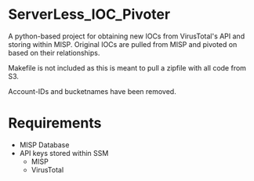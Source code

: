 # ServerLess_IOC_Pivoter
A python-based project for obtaining new IOCs from VirusTotal's API and storing within MISP.  Original IOCs are pulled from MISP and pivoted on based on their relationships.  


Makefile is not included as this is meant to pull a zipfile with all code from S3.  

Account-IDs and bucketnames have been removed.  

# Requirements

- MISP Database
- API keys stored within SSM
  - MISP
  - VirusTotal

